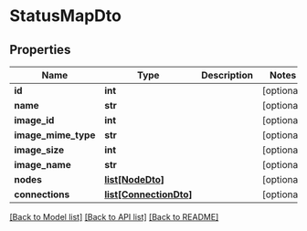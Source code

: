 # StatusMapDto

## Properties
Name | Type | Description | Notes
------------ | ------------- | ------------- | -------------
**id** | **int** |  | [optional] 
**name** | **str** |  | [optional] 
**image_id** | **int** |  | [optional] 
**image_mime_type** | **str** |  | [optional] 
**image_size** | **int** |  | [optional] 
**image_name** | **str** |  | [optional] 
**nodes** | [**list[NodeDto]**](NodeDto.md) |  | [optional] 
**connections** | [**list[ConnectionDto]**](ConnectionDto.md) |  | [optional] 

[[Back to Model list]](../README.md#documentation-for-models) [[Back to API list]](../README.md#documentation-for-api-endpoints) [[Back to README]](../README.md)

